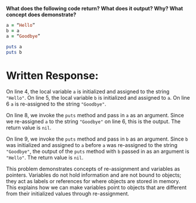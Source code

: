 **What does the following code return? What does it output? Why? What concept does demonstrate?**

```ruby
a = “Hello”
b = a
a = “Goodbye”

puts a
puts b
```

# Written Response:

On line 4, the local variable `a` is initialized and assigned to the string `"Hello"`. On line 5, the local variable `b` is initialized and assigned to `a`. On line 6 `a` is re-assigned to the string `"Goodbye"`.

On line 8, we invoke the `puts` method and pass in `a` as an argument. Since we re-assigned `a` to the string `"Goodbye"` on line 6, this is the output. The return value is `nil`.

On line 9, we invoke the `puts` method and pass in `b` as an argument. Since `b` was initialized and assigned to `a` before `a` was re-assigned to the string `"Goodbye"`, the output of the `puts` method with `b` passed in as an argument is `"Hello"`. The return value is `nil`.

This problem demonstrates concepts of re-assignment and variables as pointers. Variables do not hold information and are not bound to objects; they act as labels or references for where objects are stored in memory. This explains how we can make variables point to objects that are different from their initialized values through re-assignment.

